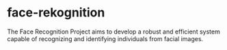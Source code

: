 # face-rekognition
The Face Recognition Project aims to develop a robust and efficient system capable of recognizing and identifying individuals from facial images.
